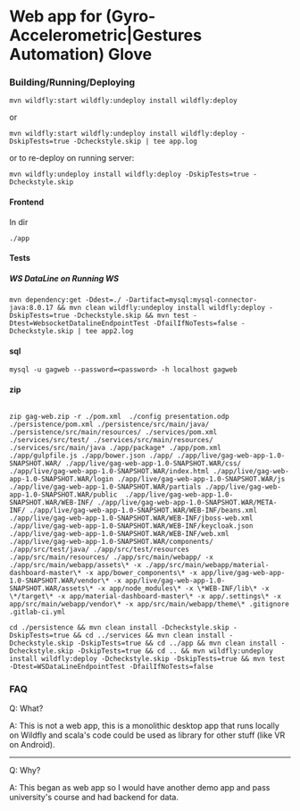 # Web app for (Gyro-Accelerometric|Gestures Automation) Glove

### Building/Running/Deploying

```
mvn wildfly:start wildfly:undeploy install wildfly:deploy
```

or

```
mvn wildfly:start wildfly:undeploy install wildfly:deploy -DskipTests=true -Dcheckstyle.skip | tee app.log
```

or to re-deploy on running server:

```
mvn wildfly:undeploy install wildfly:deploy -DskipTests=true -Dcheckstyle.skip 
```

#### Frontend 

In dir 
```
./app
```

#### Tests

##### WS DataLine on Running WS

```
mvn dependency:get -Ddest=./ -Dartifact=mysql:mysql-connector-java:8.0.17 && mvn clean wildfly:undeploy install wildfly:deploy -DskipTests=true -Dcheckstyle.skip && mvn test -Dtest=WebsocketDatalineEndpointTest -DfailIfNoTests=false -Dcheckstyle.skip | tee app2.log
```

#### sql

```
mysql -u gagweb --password=<password> -h localhost gagweb
```

#### zip 

```

zip gag-web.zip -r ./pom.xml  ./config presentation.odp ./persistence/pom.xml ./persistence/src/main/java/ ./persistence/src/main/resources/ ./services/pom.xml ./services/src/test/ ./services/src/main/resources/ ./services/src/main/java ./app/package* ./app/pom.xml ./app/gulpfile.js ./app/bower.json ./app/ ./app/live/gag-web-app-1.0-SNAPSHOT.WAR/ ./app/live/gag-web-app-1.0-SNAPSHOT.WAR/css/ ./app/live/gag-web-app-1.0-SNAPSHOT.WAR/index.html ./app/live/gag-web-app-1.0-SNAPSHOT.WAR/login ./app/live/gag-web-app-1.0-SNAPSHOT.WAR/js ./app/live/gag-web-app-1.0-SNAPSHOT.WAR/partials ./app/live/gag-web-app-1.0-SNAPSHOT.WAR/public  ./app/live/gag-web-app-1.0-SNAPSHOT.WAR/WEB-INF/ ./app/live/gag-web-app-1.0-SNAPSHOT.WAR/META-INF/ ./app/live/gag-web-app-1.0-SNAPSHOT.WAR/WEB-INF/beans.xml ./app/live/gag-web-app-1.0-SNAPSHOT.WAR/WEB-INF/jboss-web.xml ./app/live/gag-web-app-1.0-SNAPSHOT.WAR/WEB-INF/keycloak.json ./app/live/gag-web-app-1.0-SNAPSHOT.WAR/WEB-INF/web.xml ./app/live/gag-web-app-1.0-SNAPSHOT.WAR/components/ ./app/src/test/java/ ./app/src/test/resources ./app/src/main/resources/ ./app/src/main/webapp/ -x ./app/src/main/webapp/assets\* -x ./app/src/main/webapp/material-dashboard-master\* -x app/bower_components\* -x app/live/gag-web-app-1.0-SNAPSHOT.WAR/vendor\* -x app/live/gag-web-app-1.0-SNAPSHOT.WAR/assets\* -x app/node_modules\* -x \*WEB-INF/lib\* -x \*/target\* -x app/material-dashboard-master\* -x app/.settings\* -x app/src/main/webapp/vendor\* -x app/src/main/webapp/theme\* .gitignore .gitlab-ci.yml

```


```
cd ./persistence && mvn clean install -Dcheckstyle.skip -DskipTests=true && cd ../services && mvn clean install -Dcheckstyle.skip -DskipTests=true && cd ../app && mvn clean install -Dcheckstyle.skip -DskipTests=true && cd .. && mvn wildfly:undeploy install wildfly:deploy -Dcheckstyle.skip -DskipTests=true && mvn test -Dtest=WSDataLineEndpointTest -DfailIfNoTests=false 
```

### FAQ

Q: What?

A: This is not a web app, this is a monolithic desktop app that runs locally on Wildfly and scala's code could be used as library for other stuff (like VR on Android).

-------------------

Q: Why?

A: This began as web app so I would have another demo app and pass university's course and had backend for data.
